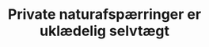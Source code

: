 ---
title: "Private naturafspærringer er uklædelig selvtægt"
article_url : "https://www.altinget.dk/artikel/bondam-private-naturafspaerringer-er-uklaedelig-selvtaegt"
draft: false
image: "images/article/33172.jpg"
publisher : "Altinget"

---
